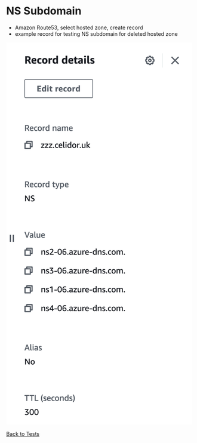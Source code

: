 # NS Subdomain
* Amazon Route53, select hosted zone, create record
* example record for testing NS subdomain for deleted hosted zone

![Alt text](images/ns-subdomain.png?raw=true "Example DNS record")

[Back to Tests](..\tests.md)